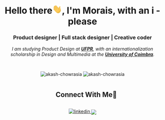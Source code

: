 <!--<div align="center">
  <img src="https://i.imgur.com/BMClDAM.png" width="237px" height="150px"/>
</div>
 <hr/> -->
<h1 align="center">Hello there<img src="https://raw.githubusercontent.com/ABSphreak/ABSphreak/master/gifs/Hi.gif" width="30px">, I'm Morais, with an i - please</h1>
<h3 align="center"> Product designer | Full stack designer | Creative coder</h3>
<p align="center">
  <em>
    I am studying Product Design at <a href="https://ufpr.br/"><b>UFPR</b></a>, with an internationalization scholarship in Design and Multimedia at the <a href="https://www.uc.pt/"><b>University of Coimbra</b></a>.
  </em> 
  <br>
</p>
<br/>
<p align="center">
  <img src="https://github-readme-stats.vercel.app/api?username=phrm000&show_icons=true&locale=en&theme=gotham" alt="akash-chowrasia" width="410" />
  <img src="https://github-readme-stats.vercel.app/api/top-langs?username=phrm000&show_icons=true&locale=en&layout=compact&theme=gotham" alt="akash-chowrasia" />
</p>

<div id="user-content-toc">
  <ul align="center">
    <summary><h2 style="display: inline-block">Connect With Me🤝</h2></summary>
  </ul>
</div>

<div align="center">
  <a href="http://linkedin.com/moraiswi" target="_blank">
  <img src=https://img.shields.io/badge/linkedin-%2300acee.svg?color=405DE6&style=for-the-badge&logo=linkedin&logoColor=white alt=linkedin style="margin-bottom: 5px;" />
  </a>
  <a target="_blank" href="mailto:leo.meireles01@gmail.com">
    <img src="https://img.shields.io/badge/-Gmail-D14836?style=for-the-badge&logo=Gmail&logoColor=white" style="margin: 0 0 -5px 0"/>
  </a>
</div>
